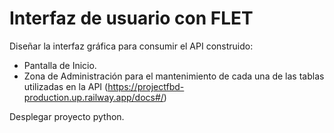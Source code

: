 # Interfaz de usuario con FLET

Diseñar la interfaz gráfica para consumir el API construido:
  - Pantalla de Inicio.
  - Zona de Administración para el mantenimiento de cada una de las tablas utilizadas en la API (https://projectfbd-production.up.railway.app/docs#/)

Desplegar proyecto python.
